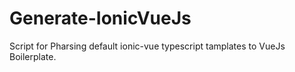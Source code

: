 # Generate-IonicVueJs
 Script for Pharsing default ionic-vue typescript tamplates to VueJs Boilerplate.
